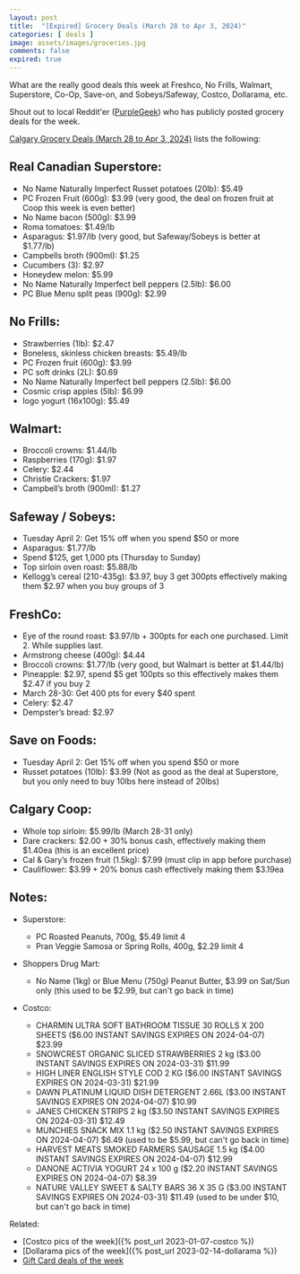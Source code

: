 ```yaml
---
layout: post
title:  "[Expired] Grocery Deals (March 28 to Apr 3, 2024)"
categories: [ deals ]
image: assets/images/groceries.jpg
comments: false
expired: true
---
```


What are the really good deals this week at Freshco, No Frills, Walmart, Superstore, Co-Op, Save-on, and Sobeys/Safeway, Costco, Dollarama, etc.

Shout out to local Reddit'er ([PurpleGeek](https://www.reddit.com/user/PurpleGeek/)) who has publicly posted grocery deals for the week.

[Calgary Grocery Deals (March 28 to Apr 3, 2024)](https://www.reddit.com/r/Calgary/comments/1bpd71y/calgary_grocery_deals_march_28_to_april_3_2024/) lists the following:

## Real Canadian Superstore:
- No Name Naturally Imperfect Russet potatoes (20lb): $5.49
- PC Frozen Fruit (600g): $3.99 (very good, the deal on frozen fruit at Coop this week is even better)
- No Name bacon (500g): $3.99
- Roma tomatoes: $1.49/lb
- Asparagus: $1.97/lb (very good, but Safeway/Sobeys is better at $1.77/lb)
- Campbells broth (900ml): $1.25
- Cucumbers (3): $2.97
- Honeydew melon: $5.99
- No Name Naturally Imperfect bell peppers (2.5lb): $6.00
- PC Blue Menu split peas (900g): $2.99

## No Frills:
- Strawberries (1lb): $2.47
- Boneless, skinless chicken breasts: $5.49/lb
- PC Frozen fruit (600g): $3.99
- PC soft drinks (2L): $0.69
- No Name Naturally Imperfect bell peppers (2.5lb): $6.00
- Cosmic crisp apples (5lb): $6.99
- Iogo yogurt (16x100g): $5.49

## Walmart:
- Broccoli crowns: $1.44/lb
- Raspberries (170g): $1.97
- Celery: $2.44
- Christie Crackers: $1.97
- Campbell’s broth (900ml): $1.27

## Safeway / Sobeys:
- Tuesday April 2: Get 15% off when you spend $50 or more
- Asparagus: $1.77/lb
- Spend $125, get 1,000 pts (Thursday to Sunday)
- Top sirloin oven roast: $5.88/lb
- Kellogg’s cereal (210-435g): $3.97, buy 3 get 300pts effectively making them $2.97 when you buy groups of 3

## FreshCo:
- Eye of the round roast: $3.97/lb + 300pts for each one purchased. Limit 2. While supplies last.
- Armstrong cheese (400g): $4.44
- Broccoli crowns: $1.77/lb (very good, but Walmart is better at $1.44/lb)
- Pineapple: $2.97, spend $5 get 100pts so this effectively makes them $2.47 if you buy 2
- March 28-30: Get 400 pts for every $40 spent
- Celery: $2.47
- Dempster’s bread: $2.97

## Save on Foods:
- Tuesday April 2: Get 15% off when you spend $50 or more
- Russet potatoes (10lb): $3.99 (Not as good as the deal at Superstore, but you only need to buy 10lbs here instead of 20lbs)

## Calgary Coop:
- Whole top sirloin: $5.99/lb (March 28-31 only)
- Dare crackers: $2.00 + 30% bonus cash, effectively making them $1.40ea (this is an excellent price)
- Cal & Gary’s frozen fruit (1.5kg): $7.99 (must clip in app before purchase)
- Cauliflower: $3.99 + 20% bonus cash effectively making them $3.19ea

## Notes:
- Superstore:
    - PC Roasted Peanuts, 700g, $5.49 limit 4
    - Pran Veggie Samosa or Spring Rolls, 400g, $2.29 limit 4

- Shoppers Drug Mart:
    - No Name (1kg) or Blue Menu (750g) Peanut Butter, $3.99 on Sat/Sun only (this used to be $2.99, but can't go back in time)

- Costco:
    - CHARMIN ULTRA SOFT BATHROOM TISSUE 30 ROLLS X 200 SHEETS ($6.00 INSTANT SAVINGS EXPIRES ON 2024-04-07) $23.99
    - SNOWCREST ORGANIC SLICED STRAWBERRIES 2 kg ($3.00 INSTANT SAVINGS EXPIRES ON 2024-03-31) $11.99
    - HIGH LINER ENGLISH STYLE COD 2 KG ($6.00 INSTANT SAVINGS EXPIRES ON 2024-03-31) $21.99
    - DAWN PLATINUM LIQUID DISH DETERGENT 2.66L ($3.00 INSTANT SAVINGS EXPIRES ON 2024-04-07) $10.99
    - JANES CHICKEN STRIPS 2 kg ($3.50 INSTANT SAVINGS EXPIRES ON 2024-03-31) $12.49
    - MUNCHIES SNACK MIX 1.1 kg ($2.50 INSTANT SAVINGS EXPIRES ON 2024-04-07) $6.49 (used to be $5.99, but can't go back in time)
    - HARVEST MEATS SMOKED FARMERS SAUSAGE 1.5 kg ($4.00 INSTANT SAVINGS EXPIRES ON 2024-04-07) $12.99
    - DANONE ACTIVIA YOGURT 24 x 100 g ($2.20 INSTANT SAVINGS EXPIRES ON 2024-04-07) $8.39
    - NATURE VALLEY SWEET & SALTY BARS 36 X 35 G ($3.00 INSTANT SAVINGS EXPIRES ON 2024-03-31) $11.49 (used to be under $10, but can't go back in time)

Related:
 - [Costco pics of the week]({% post_url 2023-01-07-costco %})
 - [Dollarama pics of the week]({% post_url 2023-02-14-dollarama %})
 - [Gift Card deals of the week](https://forums.redflagdeals.com/various-retailers-gift-cards-deals-discounts-2024-2666408)

 